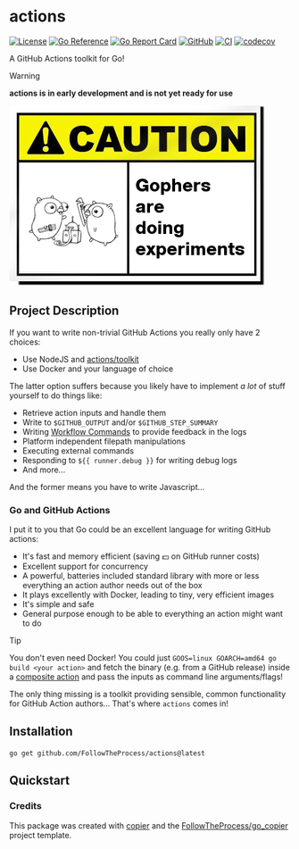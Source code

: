 # actions

[![License](https://img.shields.io/github/license/FollowTheProcess/actions)](https://github.com/FollowTheProcess/actions)
[![Go Reference](https://pkg.go.dev/badge/github.com/FollowTheProcess/actions.svg)](https://pkg.go.dev/github.com/FollowTheProcess/actions)
[![Go Report Card](https://goreportcard.com/badge/github.com/FollowTheProcess/actions)](https://goreportcard.com/report/github.com/FollowTheProcess/actions)
[![GitHub](https://img.shields.io/github/v/release/FollowTheProcess/actions?logo=github&sort=semver)](https://github.com/FollowTheProcess/actions)
[![CI](https://github.com/FollowTheProcess/actions/workflows/CI/badge.svg)](https://github.com/FollowTheProcess/actions/actions?query=workflow%3ACI)
[![codecov](https://codecov.io/gh/FollowTheProcess/actions/branch/main/graph/badge.svg)](https://codecov.io/gh/FollowTheProcess/actions)

A GitHub Actions toolkit for Go!

> [!WARNING]
> **actions is in early development and is not yet ready for use**

![caution](./img/caution.png)

## Project Description

If you want to write non-trivial GitHub Actions you really only have 2 choices:

- Use NodeJS and [actions/toolkit]
- Use Docker and your language of choice

The latter option suffers because you likely have to implement *a lot* of stuff yourself to do things like:

- Retrieve action inputs and handle them
- Write to `$GITHUB_OUTPUT` and/or `$GITHUB_STEP_SUMMARY`
- Writing [Workflow Commands] to provide feedback in the logs
- Platform independent filepath manipulations
- Executing external commands
- Responding to `${{ runner.debug }}` for writing debug logs
- And more...

And the former means you have to write Javascript...

### Go and GitHub Actions

I put it to you that Go could be an excellent language for writing GitHub actions:

- It's fast and memory efficient (saving 💵 on GitHub runner costs)
- Excellent support for concurrency
- A powerful, batteries included standard library with more or less everything an action author needs out of the box
- It plays excellently with Docker, leading to tiny, very efficient images
- It's simple and safe
- General purpose enough to be able to everything an action might want to do

> [!TIP]
> You don't even need Docker! You could just `GOOS=linux GOARCH=amd64 go build <your action>` and fetch the binary
> (e.g. from a GitHub release) inside a [composite action] and pass the inputs as command line arguments/flags!

The only thing missing is a toolkit providing sensible, common functionality for GitHub Action authors... That's where `actions` comes in!

## Installation

```shell
go get github.com/FollowTheProcess/actions@latest
```

## Quickstart

### Credits

This package was created with [copier] and the [FollowTheProcess/go_copier] project template.

[copier]: https://copier.readthedocs.io/en/stable/
[FollowTheProcess/go_copier]: https://github.com/FollowTheProcess/go_copier
[actions/toolkit]: https://github.com/actions/toolkit
[Workflow Commands]: https://docs.github.com/en/actions/writing-workflows/choosing-what-your-workflow-does/workflow-commands-for-github-actions
[composite action]: https://docs.github.com/en/actions/sharing-automations/creating-actions/creating-a-composite-action
